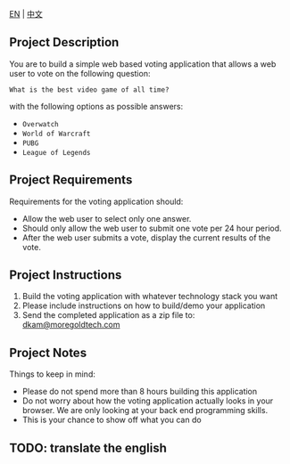 [EN](#en) | [中文](#cn) 
  
  
## <a name="en"></a>Project Description
You are to build a simple web based voting application that allows a web user to vote on the following question:

```What is the best video game of all time?```

with the following options as possible answers:  
  - ```Overwatch```  
  - ```World of Warcraft```  
  - ```PUBG```
  - ```League of Legends```

## Project Requirements
Requirements for the voting application should:
  - Allow the web user to select only one answer.
  - Should only allow the web user to submit one vote per 24 hour period.
  - After the web user submits a vote, display the current results of the vote.

## Project Instructions
  1. Build the voting application with whatever technology stack you want
  2. Please include instructions on how to build/demo your application
  3. Send the completed application as a zip file to: <dkam@moregoldtech.com>
 
## Project Notes
Things to keep in mind:
  - Please do not spend more than 8 hours building this application
  - Do not worry about how the voting application actually looks in your browser.  We are only looking at your back end programming skills.
  - This is your chance to show off what you can do

## <a name="cn"></a>TODO: translate the english
